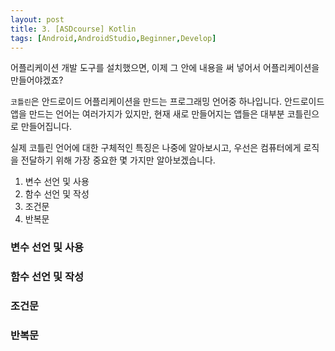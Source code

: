 ```yaml
---
layout: post
title: 3. [ASDcourse] Kotlin
tags: [Android,AndroidStudio,Beginner,Develop]
---
```

어플리케이션 개발 도구를 설치했으면, 이제 그 안에 내용을 써 넣어서 어플리케이션을 만들어야겠죠?

`코틀린`은 안드로이드 어플리케이션을 만드는 프로그래밍 언어중 하나입니다. 안드로이드 앱을 만드는 언어는 여러가지가 있지만, 현재 새로 만들어지는 앱들은 대부분 코틀린으로 만들어집니다.

실제 코틀린 언어에 대한 구체적인 특징은 나중에 알아보시고, 우선은 컴퓨터에게 로직을 전달하기 위해 가장 중요한 몇 가지만 알아보겠습니다.

1. 변수 선언 및 사용
2. 함수 선언 및 작성
3. 조건문
4. 반복문

### 변수 선언 및 사용

### 함수 선언 및 작성

### 조건문

### 반복문